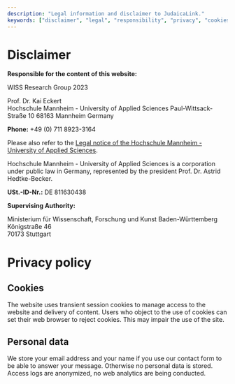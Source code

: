 ```yaml
---
description: "Legal information and disclaimer to JudaicaLink."
keywords: ["disclaimer", "legal", "responsibility", "privacy", "cookies"]
---
```


# Disclaimer

**Responsible for the content of this website:**



WISS Research Group 2023

Prof. Dr. Kai Eckert  
Hochschule Mannheim - University of Applied Sciences
Paul-Wittsack-Straße 10
68163 Mannheim
Germany



**Phone:** +49 (0) 711 8923-3164

Please also refer to the [Legal notice of the Hochschule Mannheim - University of Applied Sciences](https://www.english.hs-mannheim.de/legal-notice.html).

Hochschule Mannheim - University of Applied Sciences is a corporation under public law in Germany, represented by the president Prof. Dr. Astrid Hedtke-Becker.

**USt.-ID-Nr.:** DE 811630438

**Supervising Authority:**

Ministerium für Wissenschaft, Forschung und Kunst Baden-Württemberg  
Königstraße 46  
70173 Stuttgart

# Privacy policy
## Cookies

The website uses transient session cookies to manage access to the website and delivery of content. Users who object to the use of cookies can set their web browser to reject cookies. This may impair the use of the site.

## Personal data

We store your email address and your name if you use our contact form to be able to answer your message. Otherwise no personal data is stored. Access logs are anonymized, no web analytics are being conducted.
